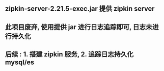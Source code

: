 ##  zipkin-server-2.21.5-exec.jar 提供 zipkin server
##  此项目废弃, 使用提供 jar 进行日志追踪即可, 日志未进行持久化
##  后续 : 1. 搭建 zipkin 服务, 2. 追踪日志持久化mysql/es 